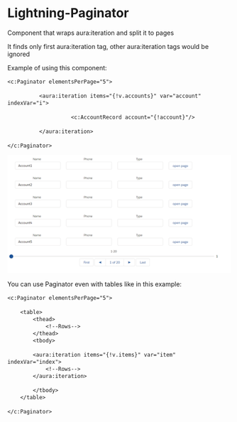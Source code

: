 # Lightning-Paginator
Component that wraps aura:iteration and split it to pages

It finds only first aura:iteration tag, other aura:iteration tags would be ignored

Example of using this component:
```
<c:Paginator elementsPerPage="5">

          <aura:iteration items="{!v.accounts}" var="account" indexVar="i">

                    <c:AccountRecord account="{!account}"/>
 
          </aura:iteration>
          
</c:Paginator>
```
[![Paginator](https://github.com/leshchukandrej/Lightning-Paginator/blob/master/Paginator.png)](https://github.com/leshchukandrej/Lightning-Paginator/blob/master/Paginator.png)

You can use Paginator even with tables like in this example:
```
<c:Paginator elementsPerPage="5">

    <table>
        <thead>
            <!--Rows-->
        </thead>
        <tbody>
        
        <aura:iteration items="{!v.items}" var="item" indexVar="index">
            <!--Rows-->
        </aura:iteration>
        
        </tbody>
    </table>

</c:Paginator>
```

